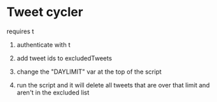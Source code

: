 # Tweet cycler 

requires t

1. authenticate with t

2. add tweet ids to excludedTweets

3. change the "DAYLIMIT" var at the top of the script

4. run the script and it will delete all tweets that are over that limit and aren't in the excluded list
